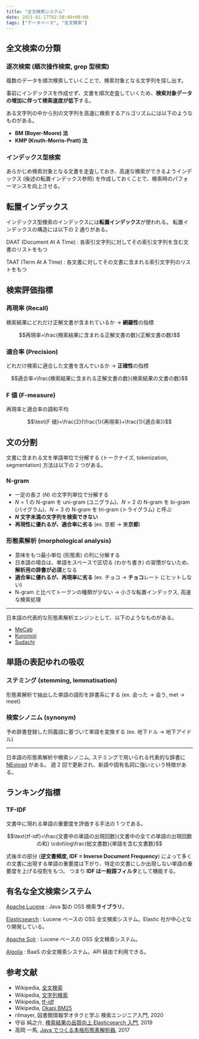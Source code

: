 ```yaml
---
title: "全文検索システム"
date: 2021-01-17T02:58:09+09:00
tags: ["データベース", "全文検索"]
---
```


## 全文検索の分類

### 逐次検索 (順次操作検索, grep 型検索)

複数のデータを順次検索していくことで、検索対象となる文字列を探し出す。

事前にインデックスを作成せず、文書を順次走査していくため、**検索対象データの増加に伴って検索速度が低下**する。

ある文字列の中から別の文字列を高速に検索するアルゴリズムには以下のようなものがある。

- **BM (Boyer-Moore) 法**
- **KMP (Knuth-Morris-Pratt) 法**

### インデックス型検索

あらかじめ検索対象となる文書を走査しておき、高速な検索ができるようインデックス (後述の転置インデックス参照) を作成しておくことで、検索時のパフォーマンスを向上させる。

## 転置インデックス

インデックス型検索のインデックスには**転置インデックス**が使われる。
転置インデックスの構造には以下の 2 通りがある。

DAAT (Document At A Time)
: 各索引文字列に対してその索引文字列を含む文書のリストをもつ

TAAT (Term At A Time)
: 各文書に対してその文書に含まれる索引文字列のリストをもつ

## 検索評価指標

### 再現率 (Recall)

検索結果にどれだけ正解文書が含まれているか → **網羅性**の指標

$$再現率=\frac{検索結果に含まれる正解文書の数}{正解文書の数}$$

### 適合率 (Precision)

どれだけ検索に適合した文書を含んでいるか → **正確性**の指標

$$適合率=\frac{検索結果に含まれる正解文書の数}{検索結果の文書の数}$$

### F 値 (F-measure)

再現率と適合率の調和平均

$$\text{F 値}=\frac{2}{\frac{1}{再現率}+\frac{1}{適合率}}$$

## 文の分割

文書に含まれる文を単語単位で分解する (トークナイズ, tokenization, segmentation) 方法は以下の 2 つがある。

### N-gram

- 一定の長さ ($N$) の文字列単位で分解する
- $N=1$ の N-gram を uni-gram (ユニグラム)、$N=2$ の N-gram を bi-gram (バイグラム)、$N=3$ の N-gram を tri-gram (トライグラム) と呼ぶ
- **$N$ 文字未満の文字列を検索できない**
- **再現性に優れるが、適合率に劣る** (ex. 京都 → 東**京都**)

### 形態素解析 (morphological analysis)

- 意味をもつ最小単位 (形態素) の列に分解する
- 日本語の場合は、単語をスペースで区切る (わかち書き) の習慣がないため、**解析用の辞書が必須**となる
- **適合率に優れるが、再現率に劣る** (ex. チョコ → **チョコ**レート にヒットしない)
- N-gram と比べてトークンの種類が少ない → 小さな転置インデックス, 高速な検索処理

---

日本語の代表的な形態素解析エンジンとして、以下のようなものがある。

- [MeCab](https://taku910.github.io/mecab)
- [Kuromoji](https://www.atilika.com/ja/kuromoji)
- [Sudachi](https://github.com/WorksApplications/Sudachi)

## 単語の表記ゆれの吸収

### ステミング (stemming, lemmatisation)

形態素解析で抽出した単語の語形を辞書系にする (ex. 会った → 会う, met → meet)

### 検索シノニム (synonym)

予め辞書登録した同義語に基づいて単語を変換する (ex. 地下ドル → 地下アイドル)

---

日本語の形態素解析や検索シノニム, ステミングで用いられる代表的な辞書に [NEologd](https://github.com/neologd/mecab-ipadic-neologd) がある。
週 2 回で更新され、新語や固有名詞に強いという特徴がある。

## ランキング指標

### TF-IDF

文書中に現れる単語の重要度を評価する手法の 1 つである。

$$\text{tf-idf}=\frac{文書中の単語の出現回数}{文書中の全ての単語の出現回数の和} \cdot\log\frac{総文書数}{単語を含む文書数}$$

式後半の部分 (**逆文書頻度, IDF = Inverse Document Frequency**) によって多くの文書に出現する単語の重要度は下がり、特定の文書にしか出現しない単語の重要度を上げる役割をもつ。
つまり **IDF は一般語フィルタ**として機能する。

<!-- TODO Okapi BM25 について書く -->
<!-- TODO nDCG について書く -->

## 有名な全文検索システム

[Apache Lucene](https://lucene.apache.org)
: Java 製の OSS 検索**ライブラリ**。

[Elasticsearch](https://www.elastic.co/jp/elasticsearch)
: Lucene ベースの OSS 全文検索システム。Elastic 社が中心となり開発している。

[Apache Solr](https://lucene.apache.org/solr)
: Lucene ベースの OSS 全文検索システム。

[Algolia](https://www.algolia.com)
: BaaS の全文検索システム。API 経由で利用できる。


## 参考文献

- Wikipedia, [全文検索](https://ja.wikipedia.org/wiki/%E5%85%A8%E6%96%87%E6%A4%9C%E7%B4%A2)
- Wikipedia, [文字列検索](https://ja.wikipedia.org/wiki/%E6%96%87%E5%AD%97%E5%88%97%E6%8E%A2%E7%B4%A2)
- Wikipedia, [tf-idf](https://ja.wikipedia.org/wiki/Tf-idf)
- Wikipedia, [Okapi BM25](https://ja.wikipedia.org/wiki/Okapi_BM25)
- rilmayer, 図書館情報学オタクと学ぶ 検索エンジニア入門, 2020
- 守谷 純之介, [検索結果の品質向上 Elasticsearch 入門](https://speakerdeck.com/rtechkouhou/jian-suo-jie-guo-falsepin-zhi-xiang-shang-elasticsearchru-men), 2019
- 高岡 一馬, [Java でつくる本格形態素解析器](https://www.slideshare.net/WorksApplications/java-82794239), 2017
